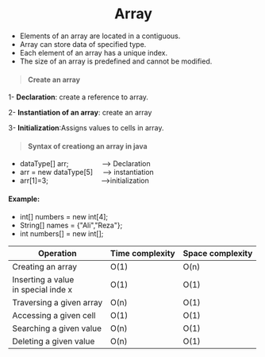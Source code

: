 <h1><center>Array</center></h1>

- Elements of an array are located in a contiguous.
- Array can store data of specified type.
- Each element of an array has a unique index.
- The size of an array is predefined and cannot be modified.

> #### Create an array

1- **Declaration**: create a reference to array.

2- **Instantiation of an array**: create an array

3- **Initialization**:Assigns values to cells in array.
> #### Syntax of creationg an array in java

- dataType[] arr; &nbsp; &nbsp; &nbsp; &nbsp; &nbsp; &nbsp; &nbsp; &nbsp; --> Declaration
- arr = new dataType[5] &nbsp; &nbsp; --> instantiation
- arr[1]=3; &nbsp; &nbsp; &nbsp; &nbsp; &nbsp; &nbsp; &nbsp; &nbsp; &nbsp; &nbsp; &nbsp; &nbsp; &nbsp; -->initialization

#### Example:

- int[] numbers = new int[4];
- String[] names = {"Ali","Reza"};
- int numbers[] = new int[];

| Operation                                | Time complexity | Space complexity |
|------------------------------------------|-----------------|------------------|
| Creating an array                        | O(1)            | O(n)             |
| Inserting a value <br/>in special inde x | O(1)            | O(1)             |
| Traversing a given array                 | O(n)            | O(1)             |
| Accessing a given cell                   | O(1)            | O(1)             |
| Searching a given value                  | O(n)            | O(1)             |
| Deleting a given value                   | O(n)            | O(1)             |
